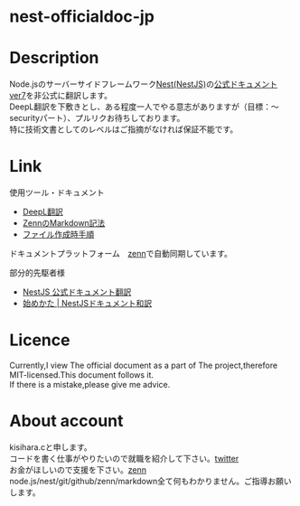 # nest-officialdoc-jp

# Description
Node.jsのサーバーサイドフレームワーク[Nest(NestJS)](https://nestjs.com/)の[公式ドキュメント ver7](https://docs.nestjs.com/)を非公式に翻訳します。  
DeepL翻訳を下敷きとし、ある程度一人でやる意志がありますが（目標：～securityパート）、プルリクお待ちしております。  
特に技術文書としてのレベルはご指摘がなければ保証不能です。

# Link
使用ツール・ドキュメント
- [DeepL翻訳](https://www.deepl.com/translator)  
- [ZennのMarkdown記法](https://zenn.dev/zenn/articles/markdown-guide)  
- [ファイル作成時手順](https://zenn.dev/zenn/articles/zenn-cli-guide)  

ドキュメントプラットフォーム　[zenn](https://zenn.dev/)で自動同期しています。  
  
部分的先駆者様  
- [NestJS 公式ドキュメント翻訳](https://qiita.com/mana-vv/items/a658051a5183183c3e50)
- [始めかた | NestJSドキュメント和訳](https://qiita.com/suin/items/130376f50cd15236fe75)


# Licence
Currently,I view The official document as a part of The project,therefore MIT-licensed.This document follows it.  
If there is a mistake,please give me advice.

# About account
kisihara.cと申します。  
コードを書く仕事がやりたいので就職を紹介して下さい。[twitter](https://twitter.com/kisihara_c)  
お金がほしいので支援を下さい。[zenn](https://zenn.dev/kisihara_c)  
node.js/nest/git/github/zenn/markdown全て何もわかりません。ご指導お願いします。  